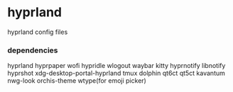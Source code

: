 # hyprland
hyprland config files

### dependencies
hyprland hyprpaper wofi hypridle wlogout waybar kitty hyprnotify libnotify hyprshot xdg-desktop-portal-hyprland tmux dolphin qt6ct qt5ct kavantum nwg-look orchis-theme wtype(for emoji picker)
